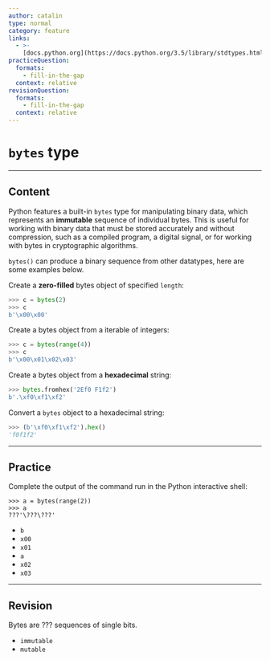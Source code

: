 ```yaml
---
author: catalin
type: normal
category: feature
links:
  - >-
    [docs.python.org](https://docs.python.org/3.5/library/stdtypes.html#bytes){website}
practiceQuestion:
  formats:
    - fill-in-the-gap
  context: relative
revisionQuestion:
  formats:
    - fill-in-the-gap
  context: relative
---
```


# `bytes` type


---

## Content

Python features a built-in `bytes` type for manipulating binary data, which represents an **immutable** sequence of individual bytes. This is useful for working with binary data that must be stored accurately and without compression, such as a compiled program, a digital signal, or for working with bytes in cryptographic algorithms.

`bytes()` can produce a binary sequence from other datatypes, here are some examples below.

Create a **zero-filled** bytes object of specified `length`:

```python
>>> c = bytes(2)
>>> c
b'\x00\x00'
```

Create a bytes object from a iterable of integers:

```python
>>> c = bytes(range(4))
>>> c
b'\x00\x01\x02\x03'
```

Create a bytes object from a **hexadecimal** string:

```python
>>> bytes.fromhex('2Ef0 F1f2')
b'.\xf0\xf1\xf2'

```

Convert a `bytes` object to a hexadecimal string:

```python
>>> (b'\xf0\xf1\xf2').hex()
'f0f1f2'
```


---

## Practice

Complete the output of the command run in the Python interactive shell:

```plain-text
>>> a = bytes(range(2))
>>> a
???'\???\???'
```

- `b`
- `x00`
- `x01`
- `a`
- `x02`   
- `x03`


---

## Revision

Bytes are ??? sequences of single bits.

- `immutable`
- `mutable`
 

